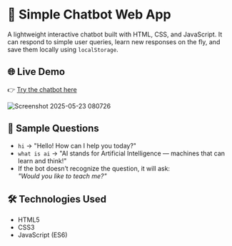 # 💬 Simple Chatbot Web App

A lightweight interactive chatbot built with HTML, CSS, and JavaScript. It can respond to simple user queries, learn new responses on the fly, and save them locally using `localStorage`.

## 🌐 Live Demo
👉 [Try the chatbot here](https://khzouhair.github.io/Web_Chatbot/)

![Screenshot 2025-05-23 080726](https://github.com/user-attachments/assets/303204e6-93bc-4f1f-b319-f0786400b02a)

## 🧠 Sample Questions

- `hi` → "Hello! How can I help you today?"
- `what is ai` → "AI stands for Artificial Intelligence — machines that can learn and think!"
- If the bot doesn’t recognize the question, it will ask:  
  *"Would you like to teach me?"*

## 🛠 Technologies Used

- HTML5  
- CSS3  
- JavaScript (ES6)
